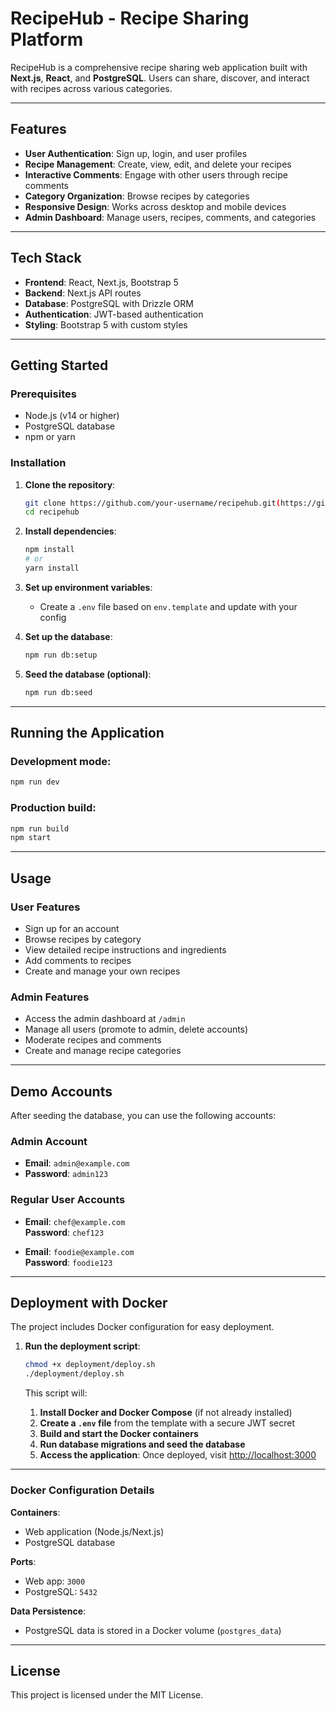 # RecipeHub - Recipe Sharing Platform

RecipeHub is a comprehensive recipe sharing web application built with **Next.js**, **React**, and **PostgreSQL**. Users can share, discover, and interact with recipes across various categories.

---

## Features

- **User Authentication**: Sign up, login, and user profiles  
- **Recipe Management**: Create, view, edit, and delete your recipes  
- **Interactive Comments**: Engage with other users through recipe comments  
- **Category Organization**: Browse recipes by categories  
- **Responsive Design**: Works across desktop and mobile devices  
- **Admin Dashboard**: Manage users, recipes, comments, and categories  

---

## Tech Stack

- **Frontend**: React, Next.js, Bootstrap 5  
- **Backend**: Next.js API routes  
- **Database**: PostgreSQL with Drizzle ORM  
- **Authentication**: JWT-based authentication  
- **Styling**: Bootstrap 5 with custom styles  

---

## Getting Started

### Prerequisites

- Node.js (v14 or higher)  
- PostgreSQL database  
- npm or yarn  

### Installation

1. **Clone the repository**:
   ```bash
   git clone https://github.com/your-username/recipehub.git(https://github.com/jozhkee/WEB_Programming)
   cd recipehub
   ```

2. **Install dependencies**:
   ```bash
   npm install
   # or
   yarn install
   ```

3. **Set up environment variables**:
   - Create a `.env` file based on `env.template` and update with your config

4. **Set up the database**:
   ```bash
   npm run db:setup
   ```

5. **Seed the database (optional)**:
   ```bash
   npm run db:seed
   ```

---

## Running the Application

### Development mode:
```bash
npm run dev
```

### Production build:
```bash
npm run build
npm start
```

---

## Usage

### User Features

- Sign up for an account  
- Browse recipes by category  
- View detailed recipe instructions and ingredients  
- Add comments to recipes  
- Create and manage your own recipes  

### Admin Features

- Access the admin dashboard at `/admin`  
- Manage all users (promote to admin, delete accounts)  
- Moderate recipes and comments  
- Create and manage recipe categories  

---

## Demo Accounts

After seeding the database, you can use the following accounts:

### Admin Account

- **Email**: `admin@example.com`  
- **Password**: `admin123`

### Regular User Accounts

- **Email**: `chef@example.com`  
  **Password**: `chef123`  

- **Email**: `foodie@example.com`  
  **Password**: `foodie123`

---

## Deployment with Docker

The project includes Docker configuration for easy deployment.

1. **Run the deployment script**:
   ```bash
   chmod +x deployment/deploy.sh
   ./deployment/deploy.sh
   ```

   This script will:

    1. **Install Docker and Docker Compose** (if not already installed)
    2. **Create a `.env` file** from the template with a secure JWT secret
    3. **Build and start the Docker containers**
    4. **Run database migrations and seed the database**
    5. **Access the application**: Once deployed, visit [http://localhost:3000](http://localhost:3000)

---

### Docker Configuration Details

**Containers**:
- Web application (Node.js/Next.js)
- PostgreSQL database

**Ports**:
- Web app: `3000`
- PostgreSQL: `5432`

**Data Persistence**:
- PostgreSQL data is stored in a Docker volume (`postgres_data`)

---

## License

This project is licensed under the MIT License.
